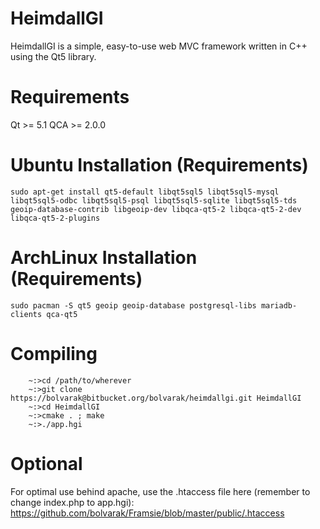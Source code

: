 HeimdallGI
==========

HeimdallGI is a simple, easy-to-use web MVC framework written in C++ using the Qt5 library.

Requirements
============
Qt >= 5.1
QCA >= 2.0.0

Ubuntu Installation (Requirements)
==================================
```sudo apt-get install qt5-default libqt5sql5 libqt5sql5-mysql libqt5sql5-odbc libqt5sql5-psql libqt5sql5-sqlite libqt5sql5-tds geoip-database-contrib libgeoip-dev libqca-qt5-2 libqca-qt5-2-dev libqca-qt5-2-plugins``` 

ArchLinux Installation (Requirements)
=====================================
```sudo pacman -S qt5 geoip geoip-database postgresql-libs mariadb-clients qca-qt5```

Compiling
=========
```
	~:>cd /path/to/wherever
	~:>git clone https://bolvarak@bitbucket.org/bolvarak/heimdallgi.git HeimdallGI
	~:>cd HeimdallGI
	~:>cmake . ; make
	~:>./app.hgi
```

Optional
========
For optimal use behind apache, use the .htaccess file here (remember to change index.php to app.hgi):  https://github.com/bolvarak/Framsie/blob/master/public/.htaccess

